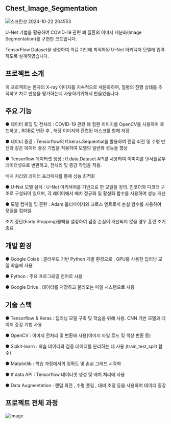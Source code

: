 Chest_Image_Segmentation
-----------------------
![스크린샷 2024-10-22 204553](https://github.com/user-attachments/assets/d0d25508-43ad-4925-86ef-f87e53e64e93)

U-Net 기법을 활용하여 COVID-19 관련 폐 질환의 이미지 세분화(Image Segmentation)를 구현한 코드입니다.

TensorFlow Dataset을 생성하여 의료 기반에 최적화된 U-Net 아키텍처 모델에 입력하도록 설계하였습니다.

프로젝트 소개
---
이 프로젝트는 환자의 X-ray 이미지를 지속적으로 세분화하여, 질병의 진행 상태를 추적하고 치료 반응을 평가하는데 사용하기위해서 만들었습니다.

주요 기능
-----
● 데이터 로딩 및 전처리 : COVID-19 관련 폐 질환 이미지를 OpenCV를 사용하여 로드하고 , RGB로 변환 후 , 해당 이미지와 관련된 마스크를 함께 저장

● 데이터 증강 : Tensorflow의 tf.keras.Sequential을 활용하여 랜덤 회전 및 수평 반전과 같은 데이터 증강 기법을 적용하여 모델의 일반화 성능을 향상

● Tensorflow 데이터셋 생성 : tf.data.Dataset API를 사용하여 이미지를 텐서플로우 데이터셋으로 변환하고, 전처리 및 증강 작업을 적용.

배치 처리와 데이터 프리패치를 통해 성능 최적화

● U-Net 모델 설계 : U-Net 아키텍처를 기반으로 한 모델을 정의. 인코더와 디코더 구조로 구성되어 있으며, 각 레이어에서 배치 정규화 및 활성화 함수를 사용하여 성능 개선

● 모델 컴파일 및 훈련 : Adam 옵티마이저와 크로스 엔트로피 손실 함수를 사용하여 모델을 컴파일.

조기 중단(Early Stopping)콜백을 설정하여 검증 손실이 개선되지 않을 경우 훈련 조기 종료

개발 환경
-----
● Google Colab : 클라우드 기반 Python 개발 환경으로 , GPU를 사용한 딥러닝 모델 학습에 사용

● Python : 주요 프로그래밍 언어로 사용

● Google Drive : 데이터를 저장하고 불러오는 파일 시스템으로 사용

기술 스택
----
● Tensorflow & Keras : 딥러닝 모델 구축 및 학습을 위해 사용. CNN 기반 모델과 데이터 증강 기법 사용

● OpenCV : 이미지 전처리 및 변환에 사용(이미지 파일 로드 및 색상 변환 등)

● Scikit-learn : 학습 데이터와 검증 데이터를 분리하는 데 사용 (train_test_split 함수)

● Matplotlib : 학습 과정에서의 정확도 및 손실 그래프 시각화

● tf.data API : Tensorflow 데이터셋 생성 및 배치 처리에 사용

● Data Augmentation : 랜덤 회전 , 수평 플립 , 대비 조정 등을 사용하여 데이터 증강

프로젝트 전체 과정
---
![image](https://github.com/user-attachments/assets/d8f79432-1519-4199-a93b-241d49e23de0)

